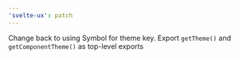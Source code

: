 ```yaml
---
'svelte-ux': patch
---
```


Change back to using Symbol for theme key. Export `getTheme()` and `getComponentTheme()` as top-level exports
